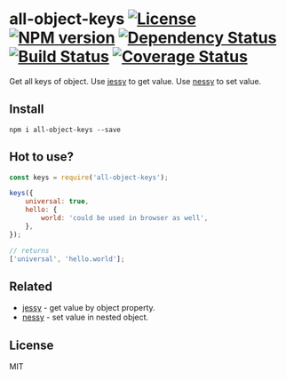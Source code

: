 # all-object-keys [![License][LicenseIMGURL]][LicenseURL] [![NPM version][NPMIMGURL]][NPMURL] [![Dependency Status][DependencyStatusIMGURL]][DependencyStatusURL] [![Build Status][BuildStatusIMGURL]][BuildStatusURL] [![Coverage Status][CoverageIMGURL]][CoverageURL]

Get all keys of object. Use [jessy](https://github.com/coderaiser/jessy "jessy") to get value.
Use [nessy](https://github.com/coderaiser/nessy "nessy") to set value.

## Install

`npm i all-object-keys --save`

## Hot to use?

```js
const keys = require('all-object-keys');

keys({
    universal: true,
    hello: {
        world: 'could be used in browser as well',
    },
});

// returns
['universal', 'hello.world'];
```

## Related

- [jessy](https://github.com/coderaiser/jessy "jessy") - get value by object property.
- [nessy](https://github.com/coderaiser/nessy "nessy") - set value in nested object.

## License

MIT

[NPMIMGURL]: https://img.shields.io/npm/v/all-object-keys.svg?style=flat
[BuildStatusIMGURL]: https://img.shields.io/travis/coderaiser/all-object-keys/master.svg?style=flat
[DependencyStatusIMGURL]: https://img.shields.io/david/coderaiser/all-object-keys.svg?style=flat
[LicenseIMGURL]: https://img.shields.io/badge/license-MIT-317BF9.svg?style=flat
[NPMURL]: https://npmjs.org/package/all-object-keys "npm"
[BuildStatusURL]: https://travis-ci.org/coderaiser/all-object-keys "Build Status"
[DependencyStatusURL]: https://david-dm.org/coderaiser/all-object-keys "Dependency Status"
[LicenseURL]: https://tldrlegal.com/license/mit-license "MIT License"
[CoverageURL]: https://coveralls.io/github/coderaiser/all-object-keys?branch=master
[CoverageIMGURL]: https://coveralls.io/repos/coderaiser/all-object-keys/badge.svg?branch=master&service=github
